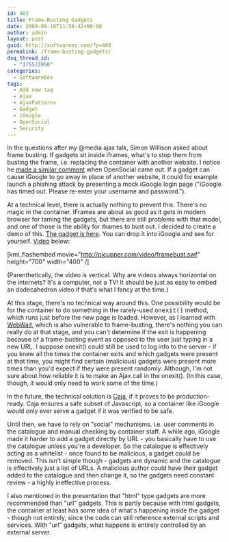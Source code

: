 ```yaml
---
id: 483
title: Frame-Busting Gadgets
date: 2008-09-16T11:58:42+00:00
author: admin
layout: post
guid: http://softwareas.com/?p=480
permalink: /frame-busting-gadgets/
dsq_thread_id:
  - "375573950"
categories:
  - SoftwareDev
tags:
  - Add new tag
  - Ajax
  - AjaxPatterns
  - Gadget
  - iGoogle
  - OpenSocial
  - Security
---
```

In the questions after my @media ajax talk, Simon Willison asked about frame busting. If gadgets sit inside iframes, what's to stop them from busting the frame, i.e. replacing the container with another website. I notice he <a href="http://simonwillison.net/2007/Nov/2/opensocial/">made a similar comment</a> when OpenSocial came out. If a gadget can cause iGoogle to go away in place of another website, it could for example launch a phishing attack by presenting a mock iGoogle login page ("iGoogle has timed out. Please re-enter your username and password."). 

At a technical level, there is actually nothing to prevent this. There's no magic in the container. IFrames are about as good as it gets in modern browser for taming the gadgets, but there are still problems with that model, and one of those is the ability for iframes to bust out. I decided to create a demo of this. <a href="http://ajaxify.com/run/widgets/google/framebust/framebust.xml">The gadget is here</a>. You can drop it into iGoogle and see for yourself. <a href="http://picupper.com/video/framebust.swf">Video</a> below:

[kml_flashembed movie="http://picupper.com/video/framebust.swf" height="700" width="400" /]

(Parenthetically, the video is vertical. Why are videos always horizontal on the internets? It's a computer, not a TV! It should be just as easy to embed an dodecahedron video if that's what I fancy at the time.)

At this stage, there's no technical way around this. One possibility would be for the container to do something in the rarely-used <tt>onexit()</tt> method, which runs just before the new page is loaded. However, as I learned with <a href="http://webwait.com">WebWait</a>, which is also vulnerable to frame-busting, there's nothing you can really do at that stage, and you can't determine if the exit is happening because of a frame-busting event as opposed to the user just typing in a new URL. I suppose onexit() could still be used to log info to the server - if you knew all the times the container exits and which gadgets were present at that time, you might find certain (malicious) gadgets were present more times than you'd expect if they were present randomly. Although, I'm not sure about how reliable it is to make an Ajax call in the onexit(). (In this case, though, it would only need to work some of the time.)

In the future, the technical solution is <a href="http://code.google.com/p/google-caja/">Caja</a>, if it proves to be production-ready. Caja ensures a safe subset of Javascript, so a container like iGoogle would only ever serve a gadget if it was verified to be safe.

Until then, we have to rely on "social" mechanisms. i.e. user comments in the catalogue and manual checking by container staff. A while ago, iGoogle made it harder to add a gadget directly by URL - you basically have to use the catalogue unless you're a developer. So the catalogue is effectively acting as a whitelist - once found to be malicious, a gadget could be removed. This isn't simple though - gadgets are dynamic and the catalogue is effectively just a list of URLs. A malicious author could have their gadget added to the catalogue and then change it, so the gadgets need constant review - a highly ineffective process.

I also mentioned in the presentation that "html" type gadgets are more recommended than "url" gadgets. This is partly because with html gadgets, the container at least has some idea of what's happening inside the gadget - though not entirely, since the code can still reference external scripts and services. With "url" gadgets, what happens is entirely controlled by an external server.